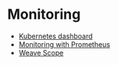# Monitoring

* [Kubernetes dashboard](Dashboard.md)
* [Monitoring with Prometheus](Prometheus.md)
* [Weave Scope](Weave_scope.md)
